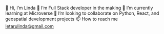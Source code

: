 👋 Hi, I’m Linda
👀 I’m Full Stack developer in the making
🌱 I’m currently learning at Microverse
💞️ I’m looking to collaborate on Python, React, and geospatial development projects
📫 How to reach me letarulinda@gmail.com
